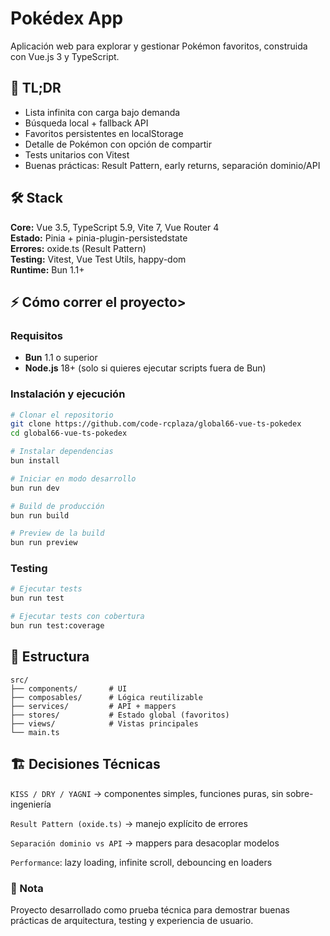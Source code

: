 # Pokédex App

Aplicación web para explorar y gestionar Pokémon favoritos, construida con Vue.js 3 y TypeScript.

## 🚀 TL;DR

- Lista infinita con carga bajo demanda
- Búsqueda local + fallback API
- Favoritos persistentes en localStorage
- Detalle de Pokémon con opción de compartir
- Tests unitarios con Vitest
- Buenas prácticas: Result Pattern, early returns, separación dominio/API

## 🛠️ Stack

**Core:** Vue 3.5, TypeScript 5.9, Vite 7, Vue Router 4  
**Estado:** Pinia + pinia-plugin-persistedstate  
**Errores:** oxide.ts (Result Pattern)  
**Testing:** Vitest, Vue Test Utils, happy-dom  
**Runtime:** Bun 1.1+

## ⚡ Cómo correr el proyecto>

### Requisitos

- **Bun** 1.1 o superior
- **Node.js** 18+ (solo si quieres ejecutar scripts fuera de Bun)

### Instalación y ejecución

```bash
# Clonar el repositorio
git clone https://github.com/code-rcplaza/global66-vue-ts-pokedex
cd global66-vue-ts-pokedex

# Instalar dependencias
bun install

# Iniciar en modo desarrollo
bun run dev

# Build de producción
bun run build

# Preview de la build
bun run preview
```

### Testing

```bash
# Ejecutar tests
bun run test

# Ejecutar tests con cobertura
bun run test:coverage
```

## 📁 Estructura

```text
src/
├── components/       # UI
├── composables/      # Lógica reutilizable
├── services/         # API + mappers
├── stores/           # Estado global (favoritos)
├── views/            # Vistas principales
└── main.ts
```

## 🏗️ Decisiones Técnicas

`KISS / DRY / YAGNI` → componentes simples, funciones puras, sin sobre-ingeniería

`Result Pattern (oxide.ts)` → manejo explícito de errores

`Separación dominio vs API` → mappers para desacoplar modelos

`Performance`: lazy loading, infinite scroll, debouncing en loaders

### 📝 Nota

Proyecto desarrollado como prueba técnica para demostrar buenas prácticas de arquitectura, testing y experiencia de usuario.
